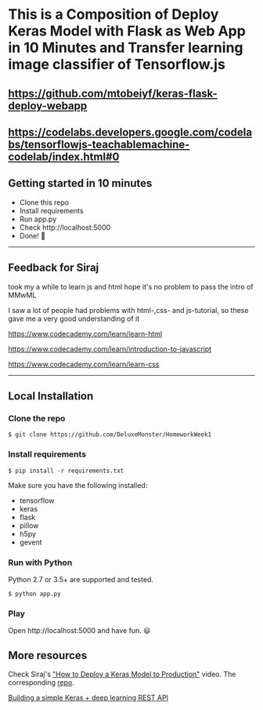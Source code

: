 # This is a Composition of Deploy Keras Model with Flask as Web App in 10 Minutes and Transfer learning image classifier of Tensorflow.js

## https://github.com/mtobeiyf/keras-flask-deploy-webapp

## https://codelabs.developers.google.com/codelabs/tensorflowjs-teachablemachine-codelab/index.html#0


## Getting started in 10 minutes

- Clone this repo 
- Install requirements
- Run app.py
- Check http://localhost:5000
- Done! :tada:

------------------
## Feedback for Siraj

took my a while to learn js and html
hope it's no problem to pass the intro of MMwML


I saw a lot of people had problems with html-,css- and js-tutorial, so these gave me a very good understanding of it


https://www.codecademy.com/learn/learn-html

https://www.codecademy.com/learn/introduction-to-javascript

https://www.codecademy.com/learn/learn-css


------------------

## Local Installation

### Clone the repo
```shell
$ git clone https://github.com/DeluxeMonster/HomeworkWeek1
```

### Install requirements

```shell
$ pip install -r requirements.txt
```

Make sure you have the following installed:
- tensorflow
- keras
- flask
- pillow
- h5py
- gevent

### Run with Python

Python 2.7 or 3.5+ are supported and tested.

```shell
$ python app.py
```

### Play

Open http://localhost:5000 and have fun. :smiley:





## More resources

Check Siraj's ["How to Deploy a Keras Model to Production"](https://youtu.be/f6Bf3gl4hWY) video. The corresponding [repo](https://github.com/llSourcell/how_to_deploy_a_keras_model_to_production).

[Building a simple Keras + deep learning REST API](https://blog.keras.io/building-a-simple-keras-deep-learning-rest-api.html)

